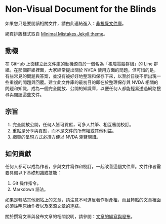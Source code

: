 # Non-Visual Document for the Blinds

如果您只是要閱讀相關文件，請由此連結進入：[非視覺文件庫](https://visualaids.github.io/nvdoc/)。

網頁排版樣式取自 [Minimal Mistakes Jekyll theme](https://github.com/mmistakes/minimal-mistakes)。

## 動機

在 GitHub 上面建立此文件庫的動機源自於一個名為「視障電腦群組」的 Line 群組。在那個群組裡面，大家經常提出關於 NVDA 使用方面的問題，但可惜的是，有些常見的問題與答案，並沒有被好好地整理和保存下來，以至於日後不斷出現一些重複的問題與回覆。建立此文件庫的最初目的即在於整理保存與 NVDA 相關的問題和知識，成為一個完全開放、公開的知識庫，以便任何人都能輕易透過網路搜尋與閱讀這些文件。

## 宗旨

1. 完全開放公開，任何人皆可貢獻，可多人共筆、相互審閱校訂。
2. 重點是分享與貢獻，而不是文件的所有權或其他利益。
3. 網頁的呈現方式必須方便以 NVDA 瀏覽閱讀。

## 如何貢獻

任何人都可以成為作者，參與文件寫作和校訂，一起改善這個文件庫。文件作者需要具備以下基礎知識或技能：

1. Git 操作指令。
2. Markdown 語法。

如果是轉貼其他網站上的文章，請注意不可違反著作財產權，而且轉貼的文章裡面必須註明原始作者以及來源文章的連結。

關於撰寫文章與發布文章的相關說明，請參閱：[文章的編寫與發布](https://visualaids.github.io/nvdoc/%E5%AF%AB%E4%BD%9C/%E6%9C%AC%E7%AB%99%E6%96%87%E7%AB%A0%E7%9A%84%E7%B7%A8%E5%AF%AB%E8%88%87%E7%99%BC%E5%B8%83/)。

